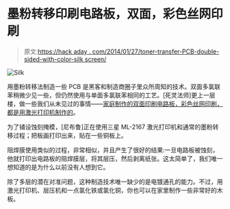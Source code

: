 # 墨粉转移印刷电路板，双面，彩色丝网印刷

> 原文:[https://hack aday . com/2014/01/27/toner-transfer-PCB-double-sided-with-color-silk screen/](https://hackaday.com/2014/01/27/toner-transfer-pcbs-double-sided-with-color-silkscreen/)

![Silk](../Images/81e070017a3aa9a08c5d62b6d56292de.png)

用墨粉转移法制造一些 PCB 是黑客和制造商圈子里众所周知的技术。双面多氯联苯稍微少见一些，但仍然使用与单面多氯联苯相同的工艺。[死灵法师]更上一层楼，做一些我们从未见过的事情——[家庭制作的双面印刷电路板，彩色丝网印刷，都是用激光打印机制作的](http://ncrmnt.org/wp/2014/01/26/toner-transfer-now-in-color-and-with-silkscreen/)。

为了铺设蚀刻掩模，[尼布鲁]正在使用三星 ML-2167 激光打印机和通常的墨粉转移过程；把板画打印出来，贴在一些铜板上。

阻焊膜使用类似的过程，非常相似，并且产生了很好的结果:一旦电路板被蚀刻，他就打印出电路板的阻焊膜层，将其层压，然后剥离纸张。这太简单了，我们唯一想知道的是为什么以前没有人想到它。

除了多层的潜在对准问题，这种制造技术唯一缺少的是电镀通孔的能力。不过，用激光打印机、层压机和一点氯化铁或氯化铜，你也可以在家里制作一些非常好的木板。